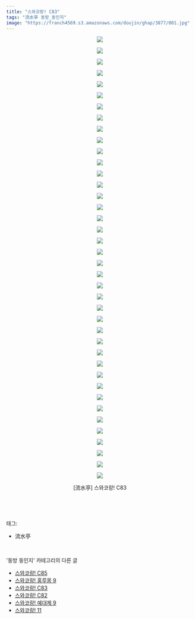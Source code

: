 ```yaml
---
title: "스와코랑! C83"
tags: "流水亭 동방_동인지"
image: "https://franch4569.s3.amazonaws.com/doujin/ghap/3877/001.jpg"
---
```

<div class="article">
<p style="text-align: center; clear: none; float: none;"><img src="{{ site.imgserver2 }}/ghap/3877/001.jpg"/></p>
<p style="text-align: center; clear: none; float: none;"><img src="{{ site.imgserver2 }}/ghap/3877/002.jpg"/></p>
<p style="text-align: center; clear: none; float: none;"><img src="{{ site.imgserver2 }}/ghap/3877/003.jpg"/></p>
<p style="text-align: center; clear: none; float: none;"><img src="{{ site.imgserver2 }}/ghap/3877/004.jpg"/></p>
<p style="text-align: center; clear: none; float: none;"><img src="{{ site.imgserver2 }}/ghap/3877/005.jpg"/></p>
<p style="text-align: center; clear: none; float: none;"><img src="{{ site.imgserver2 }}/ghap/3877/006.jpg"/></p>
<p style="text-align: center; clear: none; float: none;"><img src="{{ site.imgserver2 }}/ghap/3877/007.jpg"/></p>
<p style="text-align: center; clear: none; float: none;"><img src="{{ site.imgserver2 }}/ghap/3877/008.jpg"/></p>
<p style="text-align: center; clear: none; float: none;"><img src="{{ site.imgserver2 }}/ghap/3877/009.jpg"/></p>
<p style="text-align: center; clear: none; float: none;"><img src="{{ site.imgserver2 }}/ghap/3877/010.jpg"/></p>
<p style="text-align: center; clear: none; float: none;"><img src="{{ site.imgserver2 }}/ghap/3877/011.jpg"/></p>
<p style="text-align: center; clear: none; float: none;"><img src="{{ site.imgserver2 }}/ghap/3877/012.jpg"/></p>
<p style="text-align: center; clear: none; float: none;"><img src="{{ site.imgserver2 }}/ghap/3877/013.jpg"/></p>
<p style="text-align: center; clear: none; float: none;"><img src="{{ site.imgserver2 }}/ghap/3877/014.jpg"/></p>
<p style="text-align: center; clear: none; float: none;"><img src="{{ site.imgserver2 }}/ghap/3877/015.jpg"/></p>
<p style="text-align: center; clear: none; float: none;"><img src="{{ site.imgserver2 }}/ghap/3877/016.jpg"/></p>
<p style="text-align: center; clear: none; float: none;"><img src="{{ site.imgserver2 }}/ghap/3877/017.jpg"/></p>
<p style="text-align: center; clear: none; float: none;"><img src="{{ site.imgserver2 }}/ghap/3877/018.jpg"/></p>
<p style="text-align: center; clear: none; float: none;"><img src="{{ site.imgserver2 }}/ghap/3877/019.jpg"/></p>
<p style="text-align: center; clear: none; float: none;"><img src="{{ site.imgserver2 }}/ghap/3877/020.jpg"/></p>
<p style="text-align: center; clear: none; float: none;"><img src="{{ site.imgserver2 }}/ghap/3877/021.jpg"/></p>
<p style="text-align: center; clear: none; float: none;"><img src="{{ site.imgserver2 }}/ghap/3877/022.jpg"/></p>
<p style="text-align: center; clear: none; float: none;"><img src="{{ site.imgserver2 }}/ghap/3877/023.jpg"/></p>
<p style="text-align: center; clear: none; float: none;"><img src="{{ site.imgserver2 }}/ghap/3877/024.jpg"/></p>
<p style="text-align: center; clear: none; float: none;"><img src="{{ site.imgserver2 }}/ghap/3877/025.jpg"/></p>
<p style="text-align: center; clear: none; float: none;"><img src="{{ site.imgserver2 }}/ghap/3877/026.jpg"/></p>
<p style="text-align: center; clear: none; float: none;"><img src="{{ site.imgserver2 }}/ghap/3877/027.jpg"/></p>
<p style="text-align: center; clear: none; float: none;"><img src="{{ site.imgserver2 }}/ghap/3877/028.jpg"/></p>
<p style="text-align: center; clear: none; float: none;"><img src="{{ site.imgserver2 }}/ghap/3877/029.jpg"/></p>
<p style="text-align: center; clear: none; float: none;"><img src="{{ site.imgserver2 }}/ghap/3877/030.jpg"/></p>
<p style="text-align: center; clear: none; float: none;"><img src="{{ site.imgserver2 }}/ghap/3877/031.jpg"/></p>
<p style="text-align: center; clear: none; float: none;"><img src="{{ site.imgserver2 }}/ghap/3877/032.jpg"/></p>
<p style="text-align: center; clear: none; float: none;"><img src="{{ site.imgserver2 }}/ghap/3877/033.jpg"/></p>
<p style="text-align: center; clear: none; float: none;"><img src="{{ site.imgserver2 }}/ghap/3877/034.jpg"/></p>
<p style="text-align: center; clear: none; float: none;"><img src="{{ site.imgserver2 }}/ghap/3877/035.jpg"/></p>
<p style="text-align: center; clear: none; float: none;"><img src="{{ site.imgserver2 }}/ghap/3877/036.jpg"/></p>
<p style="text-align: center; clear: none; float: none;"><img src="{{ site.imgserver2 }}/ghap/3877/037.jpg"/></p>
<p style="text-align: center; clear: none; float: none;"><img src="{{ site.imgserver2 }}/ghap/3877/038.jpg"/></p>
<p style="text-align: center; clear: none; float: none;"><img src="{{ site.imgserver2 }}/ghap/3877/039.jpg"/></p>
<p style="text-align: center; clear: none; float: none;"><img src="{{ site.imgserver2 }}/ghap/3877/040.jpg"/></p>
<p style="text-align: center; clear: none; float: none;">[流水亭] 스와코랑! C83</p>
<p><br/></p>
</div><br/>
<div class="tagTrail">
<p>태그: </p>
<ul>
<li>流水亭</li>
</ul>
</div><br/>
<div class="another">
<p>'동방 동인지' 카테고리의 다른 글</p>
<ul>
<li><a href="/ghap_3879">스와코랑! C85</a></li>
<li><a href="/ghap_3878">스와코랑! 홍루몽 9</a></li>
<li><a href="/ghap_3877">스와코랑! C83</a></li>
<li><a href="/ghap_3876">스와코랑! C82</a></li>
<li><a href="/ghap_3875">스와코랑! 예대제 9</a></li>
<li><a href="/ghap_3874">스와코랑! 11</a></li>
</ul>
</div><br/>
<div class="cb_module cb_fluid">
<div class="cb_wrt cb_profile">
</div><!-- commentList close -->
</div><br/>
